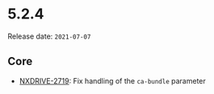 # 5.2.4

Release date: `2021-07-07`

## Core

- [NXDRIVE-2719](https://jira.nuxeo.com/browse/NXDRIVE-2719): Fix handling of the `ca-bundle` parameter
